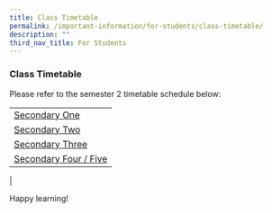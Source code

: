 ```yaml
---
title: Class Timetable
permalink: /important-information/for-students/class-timetable/
description: ""
third_nav_title: For Students
---
```

### **Class Timetable**
Please refer to the semester 2 timetable schedule below:

|  |
|---|
| [Secondary One](/files/secondary1.pdf) |
| [Secondary Two](/files/secondary2.pdf)|
| [Secondary Three](/files/secondary3.pdf) |
| [Secondary Four / Five](/files/secondary4.pdf) |
|

Happy learning!

